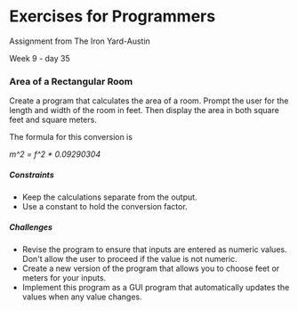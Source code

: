 # Exercises for Programmers

Assignment from The Iron Yard-Austin

Week 9 - day 35

### Area of a Rectangular Room

Create a program that calculates the area of a room. Prompt the user for the length and width of the room in feet. Then display the area in both square feet and square meters.

The formula for this conversion is

_m^2 = f^2 * 0.09290304_

##### Constraints

* Keep the calculations separate from the output.
* Use a constant to hold the conversion factor.

##### Challenges

* Revise the program to ensure that inputs are entered as numeric values. Don't allow the user to proceed if the value is not numeric.
* Create a new version of the program that allows you to choose feet or meters for your inputs.
* Implement this program as a GUI program that automatically updates the values when any value changes.
